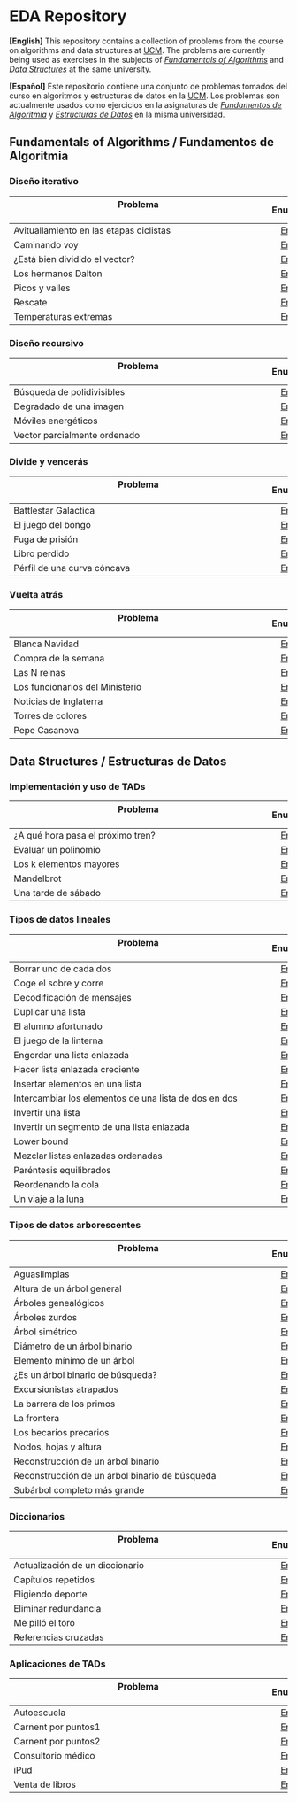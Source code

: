 # EDA Repository

**[English]**
This repository contains a collection of problems from the course on algorithms and data structures at [UCM](https://www.ucm.es/ "Universidad Complutense de Madrid"). The problems are currently being used as exercises in the subjects of [*Fundamentals of Algorithms*](https://www.ucm.es/estudios/grado-ingenieriainformatica-plan-805357 "Fundamentals of Algorithms at UCM") and [*Data Structures*](https://www.ucm.es/estudios/grado-ingenieriainformatica-plan-805358 "Data Structures at UCM") at the same university. 

**[Español]**
Este repositorio contiene una conjunto de problemas tomados del curso en algoritmos y estructuras de datos en la [UCM](https://www.ucm.es/ "Universidad Complutense de Madrid"). Los problemas son actualmente usados como ejercicios en la asignaturas de [*Fundamentos de Algoritmia*](https://www.ucm.es/estudios/grado-ingenieriainformatica-plan-805357 "Fundamentos de Algoritmia en la UCM") y [*Estructuras de Datos*](https://www.ucm.es/estudios/grado-ingenieriainformatica-plan-805358 "Estructuras de Datos en la UCM") en la misma universidad. 

## Fundamentals of Algorithms / Fundamentos de Algoritmia

### Diseño iterativo

| Problema &nbsp;&nbsp;&nbsp;&nbsp;&nbsp;&nbsp;&nbsp;&nbsp;&nbsp;&nbsp;&nbsp;&nbsp;&nbsp;&nbsp;&nbsp;&nbsp;&nbsp;&nbsp;&nbsp;&nbsp;&nbsp;&nbsp;&nbsp;&nbsp;&nbsp;&nbsp;&nbsp;&nbsp;&nbsp;&nbsp;&nbsp;&nbsp;&nbsp;&nbsp;&nbsp;&nbsp;&nbsp;&nbsp;&nbsp;&nbsp;&nbsp;&nbsp;&nbsp;&nbsp;&nbsp;&nbsp;&nbsp;&nbsp;&nbsp;&nbsp;&nbsp;&nbsp;&nbsp;&nbsp;&nbsp;&nbsp;&nbsp;&nbsp;&nbsp;&nbsp;&nbsp;&nbsp;&nbsp;&nbsp;&nbsp;&nbsp;&nbsp;&nbsp;&nbsp;&nbsp;&nbsp;&nbsp;&nbsp;&nbsp;&nbsp;&nbsp;&nbsp;&nbsp;&nbsp;&nbsp;&nbsp;&nbsp;&nbsp;&nbsp;&nbsp;&nbsp;&nbsp;&nbsp;&nbsp;&nbsp;&nbsp;&nbsp;&nbsp;&nbsp;&nbsp;&nbsp;&nbsp;&nbsp;&nbsp;&nbsp;&nbsp;&nbsp;&nbsp;&nbsp;&nbsp; | Enunciado           | Solución           |
| ------------- |:-------------:| :-------------:|
| Avituallamiento en las etapas ciclistas     | [Enlace](Algorithms/Iterative/avituallamiento.pdf) | [Enlace](Algorithms/Iterative/avituallamiento.cpp) |
| Caminando voy     | [Enlace](Algorithms/Iterative/caminando.pdf) | [Enlace](Algorithms/Iterative/caminando.cpp) |
| ¿Está bien dividido el vector?    | [Enlace](Algorithms/Iterative/vector.pdf) | [Enlace](Algorithms/Iterative/vector.cpp) |
| Los hermanos Dalton     | [Enlace](Algorithms/Iterative/dalton.pdf) | [Enlace](Algorithms/Iterative/dalton.cpp) |
| Picos y valles     | [Enlace](Algorithms/Iterative/picos.pdf) | [Enlace](Algorithms/Iterative/picos.cpp) |
| Rescate  | [Enlace](Algorithms/Iterative/rescate.pdf) | [Enlace](Algorithms/Iterative/rescate.cpp) |
| Temperaturas extremas     | [Enlace](Algorithms/Iterative/temperaturas.pdf) | [Enlace](Algorithms/Iterative/temperaturas.cpp) |

### Diseño recursivo

| Problema  &nbsp;&nbsp;&nbsp;&nbsp;&nbsp;&nbsp;&nbsp;&nbsp;&nbsp;&nbsp;&nbsp;&nbsp;&nbsp;&nbsp;&nbsp;&nbsp;&nbsp;&nbsp;&nbsp;&nbsp;&nbsp;&nbsp;&nbsp;&nbsp;&nbsp;&nbsp;&nbsp;&nbsp;&nbsp;&nbsp;&nbsp;&nbsp;&nbsp;&nbsp;&nbsp;&nbsp;&nbsp;&nbsp;&nbsp;&nbsp;&nbsp;&nbsp;&nbsp;&nbsp;&nbsp;&nbsp;&nbsp;&nbsp;&nbsp;&nbsp;&nbsp;&nbsp;&nbsp;&nbsp;&nbsp;&nbsp;&nbsp;&nbsp;&nbsp;&nbsp;&nbsp;&nbsp;&nbsp;&nbsp;&nbsp;&nbsp;&nbsp;&nbsp;&nbsp;&nbsp;&nbsp;&nbsp;&nbsp;&nbsp;&nbsp;&nbsp;&nbsp;&nbsp;&nbsp;&nbsp;&nbsp;&nbsp;&nbsp;&nbsp;&nbsp;&nbsp;&nbsp;&nbsp;&nbsp;&nbsp;&nbsp;&nbsp;&nbsp;&nbsp;&nbsp;&nbsp;&nbsp;&nbsp;&nbsp;&nbsp;&nbsp;&nbsp;&nbsp;&nbsp;&nbsp; | Enunciado           | Solución           |
| ----------------------------------------------------------------- |:-------------:| :-------------:|
| Búsqueda de polidivisibles   | [Enlace](Algorithms/Recursive/polidivisibles.pdf) | [Enlace](Algorithms/Recursive/polidivisibles.cpp) |
| Degradado de una imagen    | [Enlace](Algorithms/Recursive/degradado.pdf) | [Enlace](Algorithms/Recursive/degradado.cpp) |
| Móviles energéticos    | [Enlace](Algorithms/Recursive/moviles.pdf) | [Enlace](Algorithms/Recursive/moviles.cpp) |
| Vector parcialmente ordenado   | [Enlace](Algorithms/Recursive/ordenado.pdf) | [Enlace](Algorithms/Recursive/ordenado.cpp) |

### Divide y vencerás

| Problema  &nbsp;&nbsp;&nbsp;&nbsp;&nbsp;&nbsp;&nbsp;&nbsp;&nbsp;&nbsp;&nbsp;&nbsp;&nbsp;&nbsp;&nbsp;&nbsp;&nbsp;&nbsp;&nbsp;&nbsp;&nbsp;&nbsp;&nbsp;&nbsp;&nbsp;&nbsp;&nbsp;&nbsp;&nbsp;&nbsp;&nbsp;&nbsp;&nbsp;&nbsp;&nbsp;&nbsp;&nbsp;&nbsp;&nbsp;&nbsp;&nbsp;&nbsp;&nbsp;&nbsp;&nbsp;&nbsp;&nbsp;&nbsp;&nbsp;&nbsp;&nbsp;&nbsp;&nbsp;&nbsp;&nbsp;&nbsp;&nbsp;&nbsp;&nbsp;&nbsp;&nbsp;&nbsp;&nbsp;&nbsp;&nbsp;&nbsp;&nbsp;&nbsp;&nbsp;&nbsp;&nbsp;&nbsp;&nbsp;&nbsp;&nbsp;&nbsp;&nbsp;&nbsp;&nbsp;&nbsp;&nbsp;&nbsp;&nbsp;&nbsp;&nbsp;&nbsp;&nbsp;&nbsp;&nbsp;&nbsp;&nbsp;&nbsp;&nbsp;&nbsp;&nbsp;&nbsp;&nbsp;&nbsp;&nbsp;&nbsp;&nbsp;&nbsp;&nbsp;&nbsp;&nbsp; | Enunciado           | Solución           |
| ----------------------------------------------------------------- |:-------------:| :-------------:|
| Battlestar Galactica| [Enlace](Algorithms/Divide/battlestar.pdf)| [Enlace](Algorithms/Divide/battlestar.cpp)|
| El juego del bongo    |[Enlace](Algorithms/Divide/bongo.pdf) | [Enlace](Algorithms/Divide/bongo.cpp) |
| Fuga de prisión   | [Enlace](Algorithms/Divide/fuga.pdf) | [Enlace](Algorithms/Divide/fuga.cpp) |
| Libro perdido    | [Enlace](Algorithms/Divide/libro.pdf) | [Enlace](Algorithms/Divide/libro.cpp) |
| Pérfil de una curva cóncava| [Enlace](Algorithms/Divide/concava.pdf)|[Enlace](Algorithms/Divide/concava.cpp) |

### Vuelta atrás

| Problema  &nbsp;&nbsp;&nbsp;&nbsp;&nbsp;&nbsp;&nbsp;&nbsp;&nbsp;&nbsp;&nbsp;&nbsp;&nbsp;&nbsp;&nbsp;&nbsp;&nbsp;&nbsp;&nbsp;&nbsp;&nbsp;&nbsp;&nbsp;&nbsp;&nbsp;&nbsp;&nbsp;&nbsp;&nbsp;&nbsp;&nbsp;&nbsp;&nbsp;&nbsp;&nbsp;&nbsp;&nbsp;&nbsp;&nbsp;&nbsp;&nbsp;&nbsp;&nbsp;&nbsp;&nbsp;&nbsp;&nbsp;&nbsp;&nbsp;&nbsp;&nbsp;&nbsp;&nbsp;&nbsp;&nbsp;&nbsp;&nbsp;&nbsp;&nbsp;&nbsp;&nbsp;&nbsp;&nbsp;&nbsp;&nbsp;&nbsp;&nbsp;&nbsp;&nbsp;&nbsp;&nbsp;&nbsp;&nbsp;&nbsp;&nbsp;&nbsp;&nbsp;&nbsp;&nbsp;&nbsp;&nbsp;&nbsp;&nbsp;&nbsp;&nbsp;&nbsp;&nbsp;&nbsp;&nbsp;&nbsp;&nbsp;&nbsp;&nbsp;&nbsp;&nbsp;&nbsp;&nbsp;&nbsp;&nbsp;&nbsp;&nbsp;&nbsp;&nbsp;&nbsp;&nbsp; | Enunciado           | Solución           |
| ------------- |:-------------:| :-------------:|
| Blanca Navidad  | [Enlace](Algorithms/Backtracking/navidad.pdf) | [Enlace](Algorithms/Backtracking/navidad.cpp) |
| Compra de la semana   | [Enlace](Algorithms/Backtracking/compra.pdf) | [Enlace](Algorithms/Backtracking/compra.cpp) |
| Las N reinas     | [Enlace](Algorithms/Backtracking/reinas.pdf) | [Enlace](Algorithms/Backtracking/reinas.cpp) |
| Los funcionarios del Ministerio|[Enlace](Algorithms/Backtracking/funcionarios.pdf)|[Enlace](Algorithms/Backtracking/funcionarios.cpp)|
| Noticias de Inglaterra     | [Enlace](Algorithms/Backtracking/inglaterra.pdf) | [Enlace](Algorithms/Backtracking/inglaterra.cpp) |
| Torres de colores   | [Enlace](Algorithms/Backtracking/torres.pdf) | [Enlace](Algorithms/Backtracking/torres.cpp) |
| Pepe Casanova     | [Enlace](Algorithms/Backtracking/pepe.pdf) | [Enlace](Algorithms/Backtracking/pepe.cpp) |


## Data Structures / Estructuras de Datos

### Implementación y uso de TADs

| Problema  &nbsp;&nbsp;&nbsp;&nbsp;&nbsp;&nbsp;&nbsp;&nbsp;&nbsp;&nbsp;&nbsp;&nbsp;&nbsp;&nbsp;&nbsp;&nbsp;&nbsp;&nbsp;&nbsp;&nbsp;&nbsp;&nbsp;&nbsp;&nbsp;&nbsp;&nbsp;&nbsp;&nbsp;&nbsp;&nbsp;&nbsp;&nbsp;&nbsp;&nbsp;&nbsp;&nbsp;&nbsp;&nbsp;&nbsp;&nbsp;&nbsp;&nbsp;&nbsp;&nbsp;&nbsp;&nbsp;&nbsp;&nbsp;&nbsp;&nbsp;&nbsp;&nbsp;&nbsp;&nbsp;&nbsp;&nbsp;&nbsp;&nbsp;&nbsp;&nbsp;&nbsp;&nbsp;&nbsp;&nbsp;&nbsp;&nbsp;&nbsp;&nbsp;&nbsp;&nbsp;&nbsp;&nbsp;&nbsp;&nbsp;&nbsp;&nbsp;&nbsp;&nbsp;&nbsp;&nbsp;&nbsp;&nbsp;&nbsp;&nbsp;&nbsp;&nbsp;&nbsp;&nbsp;&nbsp;&nbsp;&nbsp;&nbsp;&nbsp;&nbsp;&nbsp;&nbsp;&nbsp;&nbsp;&nbsp;&nbsp;&nbsp;&nbsp;&nbsp;&nbsp;&nbsp; | Enunciado           | Solución           |
| ----------------------------------------------------------------- |:-------------:| :-------------:|
| ¿A qué hora pasa el próximo tren?|[Enlace](Algorithms/ADTimplementations/tren.pdf)|[Enlace](Algorithms/ADTimplementations/tren) |
| Evaluar un polinomio  |[Enlace](Algorithms/ADTimplementations/polinomio.pdf) | [Enlace](Algorithms/ADTimplementations/polinomio) |
| Los k elementos mayores | [Enlace](Algorithms/ADTimplementations/mayores.pdf) | [Enlace](Algorithms/Dv/mayores) |
| Mandelbrot| [Enlace](Algorithms/ADTimplementations/mandelbrot.pdf) | [Enlace](Algorithms/ADTimplementations/mandelbrot) |
| Una tarde de sábado  | [Enlace](Algorithms/ADTimplementationsv/sabado.pdf) | [Enlace](Algorithms/ADTimplementations/sabado) |

### Tipos de datos lineales

| Problema  &nbsp;&nbsp;&nbsp;&nbsp;&nbsp;&nbsp;&nbsp;&nbsp;&nbsp;&nbsp;&nbsp;&nbsp;&nbsp;&nbsp;&nbsp;&nbsp;&nbsp;&nbsp;&nbsp;&nbsp;&nbsp;&nbsp;&nbsp;&nbsp;&nbsp;&nbsp;&nbsp;&nbsp;&nbsp;&nbsp;&nbsp;&nbsp;&nbsp;&nbsp;&nbsp;&nbsp;&nbsp;&nbsp;&nbsp;&nbsp;&nbsp;&nbsp;&nbsp;&nbsp;&nbsp;&nbsp;&nbsp;&nbsp;&nbsp;&nbsp;&nbsp;&nbsp;&nbsp;&nbsp;&nbsp;&nbsp;&nbsp;&nbsp;&nbsp;&nbsp;&nbsp;&nbsp;&nbsp;&nbsp;&nbsp;&nbsp;&nbsp;&nbsp;&nbsp;&nbsp;&nbsp;&nbsp;&nbsp;&nbsp;&nbsp;&nbsp;&nbsp;&nbsp;&nbsp;&nbsp;&nbsp;&nbsp;&nbsp;&nbsp;&nbsp;&nbsp;&nbsp;&nbsp;&nbsp;&nbsp;&nbsp;&nbsp;&nbsp;&nbsp;&nbsp;&nbsp;&nbsp;&nbsp;&nbsp;&nbsp;&nbsp;&nbsp;&nbsp;&nbsp;&nbsp; | Enunciado           | Solución           |
| ----------------------------------------------------------------- |:-------------:| :-------------:|
| Borrar uno de cada dos | [Enlace](Algorithms/Queues/borrar.pdf) | [Enlace](Algorithms/Queues/borrar) |
| Coge el sobre y corre | [Enlace](Algorithms/Queues/sobre.pdf) | [Enlace](Algorithms/Queues/sobre) |
| Decodificación de mensajes | [Enlace](Algorithms/Queues/decodificacion.pdf) | [Enlace](Algorithms/Queues/decodificacion.cpp) |
| Duplicar una lista | [Enlace](Algorithms/Queues/duplicar.pdf) | [Enlace](Algorithms/Queues/duplicar) |
| El alumno afortunado | [Enlace](Algorithms/Queues/alumno.pdf) | [Enlace](Algorithms/Queues/alumno) |
| El juego de la linterna |[Enlace](Algorithms/Queues/linterna.pdf) | [Enlace](Algorithms/Queues/linterna.cpp) |
| Engordar una lista enlazada | [Enlace](Algorithms/Queues/engordar.pdf) | [Enlace](Algorithms/Queues/engordar) |
| Hacer lista enlazada creciente| [Enlace](Algorithms/Queues/creciente.pdf) | [Enlace](Algorithms/Queues/creciente) |
| Insertar elementos en una lista | [Enlace](Algorithms/Queues/insertar.pdf) | [Enlace](Algorithms/Queues/insertar) |
| Intercambiar los elementos de una lista de dos en dos|[Enlace](Algorithms/Queues/intercambiar.pdf)|[Enlace](Algorithms/Queues/intercambiar)|
| Invertir una lista | [Enlace](Algorithms/Queues/invlista.pdf) | [Enlace](Algorithms/Queues/invlista) |
| Invertir un segmento de una lista enlazada|[Enlace](Algorithms/Queues/invertir.pdf)|[Enlace](Algorithms/Queues/invertir)|
| Lower bound | [Enlace](Algorithms/Queues/lower.pdf) | [Enlace](Algorithms/Queues/lower) |
| Mezclar listas enlazadas ordenadas|[Enlace](Algorithms/Queues/mezclar.pdf) | [Enlace](Algorithms/Queues/mezclar) |
| Paréntesis equilibrados|[Enlace](Algorithms/Queues/parentesis.pdf) | [Enlace](Algorithms/Queues/parentesis.cpp) |
| Reordenando la cola | [Enlace](Algorithms/Queues/reordenando.pdf) | [Enlace](Algorithms/Queues/reordenando) |
| Un viaje a la luna | [Enlace](Algorithms/Queues/luna.pdf) | [Enlace](Algorithms/Queues/luna) |

### Tipos de datos arborescentes

| Problema  &nbsp;&nbsp;&nbsp;&nbsp;&nbsp;&nbsp;&nbsp;&nbsp;&nbsp;&nbsp;&nbsp;&nbsp;&nbsp;&nbsp;&nbsp;&nbsp;&nbsp;&nbsp;&nbsp;&nbsp;&nbsp;&nbsp;&nbsp;&nbsp;&nbsp;&nbsp;&nbsp;&nbsp;&nbsp;&nbsp;&nbsp;&nbsp;&nbsp;&nbsp;&nbsp;&nbsp;&nbsp;&nbsp;&nbsp;&nbsp;&nbsp;&nbsp;&nbsp;&nbsp;&nbsp;&nbsp;&nbsp;&nbsp;&nbsp;&nbsp;&nbsp;&nbsp;&nbsp;&nbsp;&nbsp;&nbsp;&nbsp;&nbsp;&nbsp;&nbsp;&nbsp;&nbsp;&nbsp;&nbsp;&nbsp;&nbsp;&nbsp;&nbsp;&nbsp;&nbsp;&nbsp;&nbsp;&nbsp;&nbsp;&nbsp;&nbsp;&nbsp;&nbsp;&nbsp;&nbsp;&nbsp;&nbsp;&nbsp;&nbsp;&nbsp;&nbsp;&nbsp;&nbsp;&nbsp;&nbsp;&nbsp;&nbsp;&nbsp;&nbsp;&nbsp;&nbsp;&nbsp;&nbsp;&nbsp;&nbsp;&nbsp;&nbsp;&nbsp;&nbsp;&nbsp; | Enunciado           | Solución           |
| ----------------------------------------------------------------- |:-------------:| :-------------:|
| Aguaslimpias | [Enlace](Algorithms/Trees/aguaslimpias.pdf) | [Enlace](Algorithms/Trees/aguaslimpias) |
| Altura de un árbol general  | [Enlace](Algorithms/Trees/altura.pdf) | [Enlace](Algorithms/Trees/altura) |
| Árboles genealógicos | [Enlace](Algorithms/Trees/genealogicos.pdf) | [Enlace](Algorithms/Trees/genealogicos) |
| Árboles zurdos | [Enlace](Algorithms/Trees/zurdos.pdf) | [Enlace](Algorithms/Trees/zurdos) |
| Árbol simétrico | [Enlace](Algorithms/Trees/simetrico.pdf) | [Enlace](Algorithms/Trees/simetrico) |
| Diámetro de un árbol binario | [Enlace](Algorithms/Trees/diametro.pdf) | [Enlace](Algorithms/Trees/diametro) |
| Elemento mínimo de un árbol   | [Enlace](Algorithms/Trees/minimo.pdf) | [Enlace](Algorithms/Trees/minimo) |
| ¿Es un árbol binario de búsqueda? | [Enlace](Algorithms/Trees/binario.pdf) | [Enlace](Algorithms/Trees/binario) |
| Excursionistas atrapados | [Enlace](Algorithms/Trees/excursionistas.pdf) | [Enlace](Algorithms/Trees/excursionistas) |
| La barrera de los primos | [Enlace](Algorithms/Trees/barrera.pdf) | [Enlace](Algorithms/Trees/barrera) |
| La frontera   |[Enlace](Algorithms/Trees/frontera.pdf) | [Enlace](Algorithms/Trees/frontera) |
| Los becarios precarios  | [Enlace](Algorithms/Trees/becarios.pdf) | [Enlace](Algorithms/Trees/becarios.cpp) |
| Nodos, hojas y altura    | [Enlace](Algorithms/Trees/nodos.pdf) | [Enlace](Algorithms/Trees/nodos) |
| Reconstrucción de un árbol binario | [Enlace](Algorithms/Trees/reconstruccion.pdf) | [Enlace](Algorithms/Trees/reconstruccion) |
| Reconstrucción de un árbol binario de búsqueda | [Enlace](Algorithms/Trees/busqueda.pdf) | [Enlace](Algorithms/Trees/busqueda) |
| Subárbol completo más grande | [Enlace](Algorithms/Trees/subarbol.pdf) | [Enlace](Algorithms/Trees/subarbol) |

### Diccionarios

| Problema  &nbsp;&nbsp;&nbsp;&nbsp;&nbsp;&nbsp;&nbsp;&nbsp;&nbsp;&nbsp;&nbsp;&nbsp;&nbsp;&nbsp;&nbsp;&nbsp;&nbsp;&nbsp;&nbsp;&nbsp;&nbsp;&nbsp;&nbsp;&nbsp;&nbsp;&nbsp;&nbsp;&nbsp;&nbsp;&nbsp;&nbsp;&nbsp;&nbsp;&nbsp;&nbsp;&nbsp;&nbsp;&nbsp;&nbsp;&nbsp;&nbsp;&nbsp;&nbsp;&nbsp;&nbsp;&nbsp;&nbsp;&nbsp;&nbsp;&nbsp;&nbsp;&nbsp;&nbsp;&nbsp;&nbsp;&nbsp;&nbsp;&nbsp;&nbsp;&nbsp;&nbsp;&nbsp;&nbsp;&nbsp;&nbsp;&nbsp;&nbsp;&nbsp;&nbsp;&nbsp;&nbsp;&nbsp;&nbsp;&nbsp;&nbsp;&nbsp;&nbsp;&nbsp;&nbsp;&nbsp;&nbsp;&nbsp;&nbsp;&nbsp;&nbsp;&nbsp;&nbsp;&nbsp;&nbsp;&nbsp;&nbsp;&nbsp;&nbsp;&nbsp;&nbsp;&nbsp;&nbsp;&nbsp;&nbsp;&nbsp;&nbsp;&nbsp;&nbsp;&nbsp;&nbsp; | Enunciado           | Solución           |
| ----------------------------------------------------------------- |:-------------:| :-------------:|
| Actualización de un diccionario  |[Enlace](Algorithms/Maps/diccionario.pdf) | [Enlace](Algorithms/Maps/diccionario.cpp) |
| Capítulos repetidos  | [Enlace](Algorithms/Maps/capitulos.pdf) | [Enlace](Algorithms/Maps/capitulos.cpp) |
| Eligiendo deporte | [Enlace](Algorithms/Maps/deporte.pdf) | [Enlace](Algorithms/Maps/deporte.cpp) |
| Eliminar redundancia  | [Enlace](Algorithms/Maps/redundancia.pdf) | [Enlace](Algorithms/Maps/redundancia.cpp) |
| Me pilló el toro | [Enlace](Algorithms/Maps/toro.pdf) | [Enlace](Algorithms/Maps/toro.cpp) |
| Referencias cruzadas  | [Enlace](Algorithms/Maps/referencias.pdf) | [Enlace](Algorithms/Maps/referencias.cpp) |

### Aplicaciones de TADs

| Problema  &nbsp;&nbsp;&nbsp;&nbsp;&nbsp;&nbsp;&nbsp;&nbsp;&nbsp;&nbsp;&nbsp;&nbsp;&nbsp;&nbsp;&nbsp;&nbsp;&nbsp;&nbsp;&nbsp;&nbsp;&nbsp;&nbsp;&nbsp;&nbsp;&nbsp;&nbsp;&nbsp;&nbsp;&nbsp;&nbsp;&nbsp;&nbsp;&nbsp;&nbsp;&nbsp;&nbsp;&nbsp;&nbsp;&nbsp;&nbsp;&nbsp;&nbsp;&nbsp;&nbsp;&nbsp;&nbsp;&nbsp;&nbsp;&nbsp;&nbsp;&nbsp;&nbsp;&nbsp;&nbsp;&nbsp;&nbsp;&nbsp;&nbsp;&nbsp;&nbsp;&nbsp;&nbsp;&nbsp;&nbsp;&nbsp;&nbsp;&nbsp;&nbsp;&nbsp;&nbsp;&nbsp;&nbsp;&nbsp;&nbsp;&nbsp;&nbsp;&nbsp;&nbsp;&nbsp;&nbsp;&nbsp;&nbsp;&nbsp;&nbsp;&nbsp;&nbsp;&nbsp;&nbsp;&nbsp;&nbsp;&nbsp;&nbsp;&nbsp;&nbsp;&nbsp;&nbsp;&nbsp;&nbsp;&nbsp;&nbsp;&nbsp;&nbsp;&nbsp;&nbsp;&nbsp; | Enunciado           | Solución           |
| ----------------------------------------------------------------- |:-------------:| :-------------:|
| Autoescuela | [Enlace](Algorithms/ADTapplications/autoescuela.pdf) | [Enlace](Algorithms/ADTapplications/autoescuela) |
| Carnent por puntos1 | [Enlace](Algorithms/ADTapplications/carnet1.pdf) | [Enlace](Algorithms/ADTapplications/carnet1) |
| Carnent por puntos2 | [Enlace](Algorithms/ADTapplications/carnet2.pdf) | [Enlace](Algorithms/ADTapplications/carnet2) |
| Consultorio médico | [Enlace](Algorithms/ADTapplications/consultorio.pdf) | [Enlace](Algorithms/ADTapplications/consultorio) |
| iPud  |[Enlace](Algorithms/ADTapplications/ipud.pdf) | [Enlace](Algorithms/ADTapplications/ipud) |
| Venta de libros | [Enlace](Algorithms/ADTapplications/venta.pdf) | [Enlace](Algorithms/ADTapplications/venta) |

